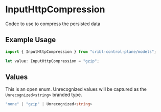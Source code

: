 # InputHttpCompression

Codec to use to compress the persisted data

## Example Usage

```typescript
import { InputHttpCompression } from "cribl-control-plane/models";

let value: InputHttpCompression = "gzip";
```

## Values

This is an open enum. Unrecognized values will be captured as the `Unrecognized<string>` branded type.

```typescript
"none" | "gzip" | Unrecognized<string>
```